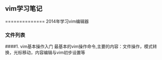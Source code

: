 ## vim学习笔记
==============
2014年学习vim编辑器

### 文件列表
####1. vim基本操作入门
最基本的vim操作命令,主要的内容：文件操作，模式转换，光标移动，内容编辑与vim初步设置等

